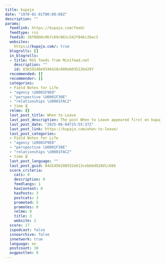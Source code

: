 ```yaml
---
title: kupajo
date: "1970-01-01T00:00:00Z"
description: ""
params:
  feedlink: https://kupajo.com/feed/
  feedtype: rss
  feedid: 38f00b0c0b7c69c061c542f84bc26ec3
  websites:
    https://kupajo.com/: true
  blogrolls: []
  in_blogrolls:
  - title: RSS feeds from Minifeed.net
    description: ""
    id: 83b59248e9346428c889eb03522b4297
  recommended: []
  recommender: []
  categories:
  - Field Notes for Life
  - "agency \U0001F9E0"
  - "perspective \U0001F30E"
  - "relationships \U0001FAC2"
  - time ⏳
  relme: {}
  last_post_title: When to Leave
  last_post_description: The post When to Leave appeared first on kupajo.
  last_post_date: "2025-06-04T15:55:37Z"
  last_post_link: https://kupajo.com/when-to-leave/
  last_post_categories:
  - Field Notes for Life
  - "agency \U0001F9E0"
  - "perspective \U0001F30E"
  - "relationships \U0001FAC2"
  - time ⏳
  last_post_language: ""
  last_post_guid: 64d1456200552e613cebbbd928d1c684
  score_criteria:
    cats: 0
    description: 0
    feedlangs: 1
    hasContent: 0
    hasPosts: 3
    postcats: 3
    promoted: 5
    promotes: 0
    relme: 0
    title: 3
    website: 2
  score: 17
  ispodcast: false
  isnoarchive: false
  innetwork: true
  language: en
  postcount: 10
  avgpostlen: 0
---
```

